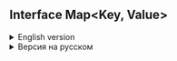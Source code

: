 ## Interface Map<Key, Value>
<details>
<summary>English version</summary>
<details>
<summary>MAP: Essence and Features</summary>

## MAP: Essence and Features

### Introduction

MAP in Java is a data structure organized as unique "key-value" pairs, closely resembling a dictionary. It serves not only as a data structure but also as an interface in the standard Java Development Kit (JDK), supporting various implementations, including the most popular—HashMap.

### Variants

MAP in Java represents the pinnacle of the Java collections hierarchy and has been included in the standard JDK since version 1.2. Over time, as Java continues to evolve and update, this interface has been enriched with new features.

#### Key Implementations

- **HashMap**
- **LinkedHashMap**
- **TreeMap**

HashMap is most commonly used in examples and applications, and will be discussed in greater detail in subsequent sections.

### Purpose and Usage

Maps are designed for efficient data retrieval. They store information in a "key-value" format, where each key is unique and unambiguously associated with a particular value. These unique "key-value" pairs form the elements of the map.

### Method Signatures

In Java, the `java.util.Map` interface offers a set of methods for adding, retrieving, and removing elements.

### Distinctive Features of Java's Map Interface

Map interfaces in the Java Collection Framework have various implementations, each with its own unique features and level of thread-safety. The most commonly encountered type is HashMap, which is widely used in the majority of Java applications.

### Uniqueness of Map Collections

Maps are special in the sense that they do not simply extend or directly implement the collection interface. This is due to their unique way of dealing with paired "key-value" elements, as opposed to handling individual values.

### Basic Operations with Map

To work efficiently with Maps in Java, it's essential to become familiar with the methods that implement various functions. These methods will be explored further, aiding in a deeper understanding of this component.


## Creating a Map

### Introduction

In a Map, keys and values can be objects of any type. Primitive data types cannot be used due to limitations related to generics. HashMap allows for one null key and multiple null values. The order of elements is not guaranteed.

### Example

An example of creating a HashMap with integer keys and string values:

```#java
Map<Integer, String> map = new HashMap<>();
```

All subsequent methods will apply to any Map implementations, as they all implement the same interface.

### Inserting Records
To add records, the `put` method is used, which takes two arguments:
* key
* value

#### Example

```java
map.put(1, "Tyrion Lannister");
map.put(2, "Arya Stark");
map.put(3, "Ned Stark");
map.put(4, "Cersei Lannister");
```

#### Table of Map Contents

| Key | Value           |
|-----|-----------------|
| 1   | Tyrion Lannister|
| 2   | Arya Stark      |
| 3   | Ned Stark       |
| 4   | Cersei Lannister|

#### Combining Maps
To add multiple records or combine two maps, the putAll method is used.

#### Keys and Duplicates
In Map, keys must be unique. If you try to add an existing key, the put method will return the previous value or null.

Example of checking the availability of a key:
```java
if (map.containsKey(4)) {
    throw new IllegalArgumentException("Duplicate key found");
}
``` 
#### Getting Data
The `get` method is used to extract information by taking the key as an argument.
```java
String value = map.get(4);  // Cersei Lannister
```
If the key is missing, the `get` method returns `null`.
Example:
```java
String value = map.get(10);  // null
```

##### Uniqueness of Keys in Map
The keys in the Map structure must be unique. If an attempt is made to add an already existing key, the following happens:

```java
map.put(4, "Daenerys Targaryen");
```
#### Table of Map Contents
| Key | Value             |
|-----|-------------------|
| 1   | Tyrion Lannister  |
| 2   | Arya Stark        |
| 3   | Ned Stark         |
| 4   | Daenerys Targaryen|

In this case, the `put` method returns the previous key value, if any. In the absence of the previous value, `null` is returned.

#### Checking For A Key
To determine the presence of a specific key, the `containsKey` method is used.

```java
if (map.containsKey(4)) {
    throw new IllegalArgumentException("Key already exists, cannot add duplicate");
}
```
#### Checking Values
To check for the presence of a certain value in the Map, the `containsValue` method is used.

```java
boolean exists = map.containsValue("Brienne of Tarth"); // Output: false
```

This method allows you to find out whether the Map contains the specified value.

#### Removing Elements from Map
In addition to adding elements, the Map structure also supports their removal. This is a basic operation that allows you to modify the contents of the Map.

##### Remove Method
To delete an element, the `remove` method is used, which works as follows:

1. Takes the key of the element as an argument.
2. Removes the corresponding element from the Map.
3. Returns the value of the deleted element or `null`, if there was none.
```java
map.remove(3); // Deletes and returns "Ned Stark"
map.remove(3); // Deletes nothing and returns null
```

#### Getting the Map Size and Checking for Emptiness
The `size` method returns the number of elements in the Map.
```java
int size = map.size(); // Getting the size
```

The 'isEmpty` method returns a Boolean value indicating whether the collection is empty or not.
```java
boolean isEmpty = map.isEmpty(); // Checking for emptiness
```
#### Viewing Map Content
Map interfaces provide methods for viewing content:

- `keySet`: Returns the set of all keys in the Map.
- `values`: Returns a collection of all values in the Map.
- `entrySet`: Returns the set of all key-value pairs in Map.

These "views" are directly related to the main map, and changes in them are reflected on the main map and vice versa. However, adding new elements through these views is not possible.

##### Clear method
To completely clear the Map, you can use the `clear` method.

```java
map.clear(); // Clears the entire map
```

#### Full Contents Of Your Map
To demonstrate the `keySet`, `values`, and `entrySet` methods, let's first look at the current contents of your Map:
##### Table of Map Contents
| Key | Value             |
|-----|-------------------|
| 1   | Tyrion Lannister  |
| 2   | Arya Stark        |
| 3   | Ned Stark         |
| 4   | Daenerys Targaryen|

#### Using keySet, values, and entrySet

##### keySet method
The `keySet` method returns a set of all keys contained in the Map.

```java
Set<Integer> keys = map.keySet();
// keys will contain [1, 2, 3, 4]
```
##### Values method
The `values` method returns a collection of all Map values.

```java
Collection<String> values = map.values();
// values will contain ["Tyrion Lannister", "Arya Stark", "Ned Stark", "Daenerys Targaryen"]
```
##### entrySet method
The 'entrySet` method returns a set of Map.Entry objects, each of which contains a key-value pair.
```java
Set<Map.Entry<Integer, String>> entries = map.entrySet();
// entries will contain:
// 1=Tyrion Lannister, 2=Arya Stark, 3=Ned Stark, 4=Daenerys Targaryen
```
With these methods you can access keys, values or a key-value pair of your Map for further use or manipulation.

#### Iterations
Iterations on maps (mapping collections) are possible in various ways. This section presents the most common iteration methods.

##### Features of exceptions
It is worth knowing that an attempt to iterate over a null map will result in a `NullPointerException` exception.

##### Application of Foreach
The most popular method of iterating over the map is using the `foreach` loop. This method is convenient for most tasks and provides access to both keys and values.

```java
map.forEach((key, value) -> {
    System.out.println("Key: " + key + ", Value: " + value);
});
```

##### Note
Above is an example of using lambda expressions in Java 8 to iterate over the map. In this case, the developer is given the opportunity to work with both keys and values.

##### Examples of iteration without using lambda expressions

##### Iteration using for-each and the `keySet()` method

```java
for (Integer key : map.keySet()) {
    String value = map.get(key);
    System.out.println("Key: " + key + ", Value: " + value);
}
```
#### Iteration using for-each and the 'entrySet()` method

```java
for (Map.Entry<Integer, String> entry : map.entrySet()) {
    Integer key = entry.getKey();
    String value = entry.getValue();
    System.out.println("Key: " + key + ", Value: " + value);
}
```
#### Iteration using an iterator

```java
Iterator<Map.Entry<Integer, String>> iterator = map.entrySet().iterator();
while (iterator.hasNext()) {
    Map.Entry<Integer, String> entry = iterator.next();
    Integer key = entry.getKey();
    String value = entry.getValue();
    System.out.println("Key: " + key + ", Value: " + value);
}
```

### Conclusion

#### Practical advantages of using Map (Map)

1. **Quick Access and Search**: Maps provide very quick access to key data.
2. **Unique keys**: There can be no duplicate keys in maps, which ensures data accuracy.
3. **Flexibility**: Maps can be used to store key-value pairs of different types.
4. **Ordering**: Some map implementations (for example, `TreeMap`) support data ordering.
5. **Availability of useful methods**: Built-in methods for performing basic operations such as adding, deleting and searching for elements.

#### Summary table with classes and complexity of operations

| Class | `get` | `put`   | `remove` | `containsKey` | Features |
|------------|---------|---------|----------|---------------|--------------------------------------|
| `HashMap` | O(1) | O(1) | O(1) | O(1) | Unordered |
| `TreeMap` | O(log n)| O(log n)| O(log n) | O(log n) | Ordered |
| `LinkedHashMap`| O(1) | O(1) | O(1) | O(1) | Ordered by insertion order |
| `Hashtable`| O(1) | O(1) | O(1) | O(1) | Thread-safe, but deprecated |

#### Map application options in practice

1. **Caching**: Storing the results of expensive calculations for quick re-access.
2. **Dictionaries and Thesauruses**: Building dictionaries for translation or synonyms.
3. **Data Indexing**: Maps can be used to index large amounts of data.
4. **Configuration Systems**: Storing key-value pairs for program settings.
5. **Graphs and networks**: Representation of graphs or networks using a map.
</details>




<details>
<summary>HashMap. What's "under the hood"</summary>

In this lesson, we will look at how hashmap's get and put methods work internally. What operations are being performed? How hashing happens. How the value is extracted by the key. How the key-value pair is stored.
The previous article said that HashMap contains an array Node, and Node can represent a class with the following objects:

- int hash
- K key (key)
- V value (value)
- Node next (next)
  Now we will look at how it works. First, let's look at the hashing process.

## Hashing

Hashing is the process of converting an object into an integer form using the `hashCode()` method. It is important to write the `hashCode()` method correctly for the best `HashMap` performance. Here I take the key of my class so that I can override the `hashCode()` method and show different scenarios. My `Key` class:

```java
class Key
{
  String key;
  Key(String key)
  {
    this.key = key;
  }
  
  @Override
  public int hashCode() 
  {
     return (int)key.charAt(0);
  }

  @Override
  public boolean equals(Object obj)
  {
    return key.equals((String)obj);
  }
}
```
Here, the redefined `hashCode()` method returns the ASCII value of the first character as a hash code. Therefore, every time the first character of the key is the same, the hash code will be the same. You should not use these criteria in your program. It's just for demonstration. Since HashMap also allows null as a key, the null hash code will always be 0.

hashCode() method: The hashCode() method is used to get the hash code of an object. The hashCode() method of the object class returns a reference to the object's memory in integer form. The definition of the hashCode() method is public native hashCode(). This indicates that the hashCode() implementation is native, since there is no direct method in Java to get a reference to an object. You can provide your own hashCode() implementation.
In HashMap, hashCode() is used to calculate the bucket and hence the index.

equals() method: This method is used to check the equality of two objects. This method is provided by the Object class. You can override it in your class to provide your own implementation.
HashMap uses equals() to compare keys for equality. If the equals() method returns true, they are equal, otherwise they are not equal.

## Buckets

The bucket is an element of the HashMap array. It is used to store nodes. Two or more nodes can have the same bucket. In this case, the linked list structure is used to connect the nodes. Baskets have different capacities. The relationship between the bucket and the capacity is as follows:
``java
capacity = number of buckets * load factor
``
One bucket can contain more than one node, it depends on the hashCode() method. The better your hashCode() method is, the better your buckets will be used.

## Calculating the index in HashMap

The hash code of the key can be large enough to create an array. The generated hash code can be in the integer range, and if we create arrays for such a range, it will easily cause an OutOfMemoryException. Therefore, we generate an index to minimize the size of the array. To calculate the index, the following operation is performed.
``java
index = hashCode(key) & (n-1).
``
where n is the number of buckets or the size of the array. In our example, I consider n as the standard size, which is 16.

## Why is the above method used to calculate the index?

Using the bitwise AND operator is similar to bit masking, which takes into account only the lower bits of the hash integer. This, in turn, provides a very efficient method for calculating the modulus based on the hashmap length.

## Initially empty HashMap
Here the hashmap size is assumed to be 16.
```java
HashMap map = new HashMap();
```
![img_1.png](img_1.png)

Inserting a key-value pair: Put one key-value pair in the HashMap specified above


``map.put(new Key("java"), 20);``
Steps:
1. Calculate the hash code of the key {“java”}. It will be equal to 118.
2. Calculate the index using the index method, it will be equal to 6.
3. Create a node object as follows:
```java
{
int hash = 118

// {"java"} is not a string, but
// an object of the Key class
  Key key = {"java"}
  Integer value = 20
  Node next = null
}
```
4. Place this object on index 6 if there is no other object there.

Inserting another key-value pair: Now let's put another pair, that is:

```map.put(new Key("python"), 30);```
Steps:
1. Calculate the hash code of the key {“python”}. It will be equal to 115.
2. Calculate the index using the index method, it will be equal to 3.
3. Create a node object as follows:

```java
{
  int hash = 115
  Key key = {"python"}
  Integer value = 30
  Node next = null
}
```
In case of a collision: Now let's put another pair, that is:


```map.put(new Key("golang"), 40);```
Steps:
1. Calculate the hash code of the key {“golang”}. It will be equal to 118.
2. Calculate the index using the index method, it will be equal to 6.
3. Create a node object as follows:


```java
{
  int hash = 118
  Key key = {"golang"}
  Integer value = 40
  Node next = null
}
```
Place this object on index 6 if there is no other object there.
In this case, the node object is detected at index 6 – this is a collision case.
In this case, check with the `hashCode()` and `equals()` methods whether both keys are the same.
If the keys are the same, replace the value with the current value.
Otherwise, connect this node object to the previous node object via a linked list, and both will be stored at index 6.
Now the HashMap looks like this:
3_hasharray

### Using the get() method

Now let's try some `get` methods to get the value. The `get(K key)` method is used to get the value by its key. If you do not know the key, it is not possible to extract the value.

Get the data for the python key:

```java
map.get(new Key("python"));  
```


Steps:
1. Calculate the hash code of the key {“python”}. It will be equal to 115.
2. Calculate the index using the index method, it will be equal to 3.
3. Go to the index 3 of the array and compare the key of the first element with the specified key. If both keys match, return the value, otherwise check the next element if it exists.
   In our case, it is found as the first element, and the return value is 30.

Get the data for the vaibhav key:

```map.get(new Key("vaibhav"));```

Steps:
1. Calculate the hash code of the key {“golang”}. It will be equal to 118.
2. Calculate the index using the `index` method, it will be equal to 6.
3. Go to index 6 of the array and compare the key of the first element with the specified key. If both keys match, return the value, otherwise check the next element if it exists.
   In our case, the first element is not found, and the next node object is not `null'.
   If the next node is `null', return `null'.
   If the node's `next` is not `null`, go to the second element and repeat step 3 until the key is found or next is `null'.
   The time complexity is almost constant for the put and get methods until the rehashing occurs.
   In case of a collision, i.e. the indexes of two or more nodes match, the nodes are connected by a linked list, i.e. the second node refers to the first, and the third to the second, and so on.
   If this key already exists in the `HashMap`, the value is replaced with a new value.
   The hash code of the `null` key is 0.
   When an object is received by its key, the linked list is viewed until the key matches or `null` is found in the next field.


![img_2.png](img_2.png)
</details>
</details>

<details>
<summary>Версия на русском</summary>  
<details>
<summary>MAP: Суть и Особенности</summary>

## MAP: Суть и Особенности

MAP в Java представляет собой структуру данных, организованную в форме уникальных пар "ключ-значение", и очень напоминает словарь. MAP не только является структурой данных, но и интерфейсом в стандартной Java Development Kit (JDK), поддерживающим различные реализации, включая самую популярную — HashMap.

### Введение и Разновидности

MAP в Java представляет вершину иерархии коллекций Java и включено в стандартный JDK начиная с версии 1.2. Этот интерфейс предлагает базовый набор операций для управления данными, представленными в форме "ключ-значение". С течением времени, с улучшением и обновлением Java, этот интерфейс обогащается новыми функциями.

Иерархия MAP в Java включает несколько ключевых реализаций:

- HashMap
- LinkedHashMap
- TreeMap

HashMap наиболее часто используется в примерах и приложениях, и о нем будет говориться подробнее в следующих разделах.

### Назначение и Применение

Карты (Maps) служат для эффективного поиска данных. Они хранят информацию в формате "ключ-значение", где каждый ключ является уникальным и однозначно связан с определенным значением. Такие уникальные пары "ключ-значение" и составляют элементы карты.

### Сигнатуры Основных Методов

В Java, интерфейс `java.util.Map` предлагает набор методов для добавления, извлечения и удаления элементов.

## Отличительные Характеристики Map в Java

Map интерфейсы в Java Collection Framework обладают различными реализациями, каждая с своими особенностями и уровнем потокобезопасности. Наиболее часто встречаемый тип — HashMap, который широко используется в большинстве Java-приложений.

### Уникальность Map Коллекций

Map являются особенными в том смысле, что они не просто расширяют или реализуют коллекционный интерфейс напрямую. Это связано с их особенностями работы с парными элементами "ключ-значение", в отличие от обработки индивидуальных значений.

### Основные Операции с Map

Чтобы эффективно работать с Map в Java, необходимо ознакомиться с методами, которые реализуют различные функции. Эти методы будут рассмотрены далее и помогут в дальнейшем изучении этого компонента.

#### Создание Map

В Map ключи и значения могут быть объектами любого типа. Примитивные типы данных не могут быть использованы из-за ограничений, связанных с использованием generics. HashMap позволяет иметь один нулевой ключ и множество нулевых значений. Порядок элементов не гарантирован.

Пример создания HashMap с целочисленными ключами и строковыми значениями:

```java
Map<Integer, String> map = new HashMap<>();
```

Все последующие методы будут применимы для любых реализаций Map, так как все они реализуют один и тот же интерфейс.

#### Вставка Записей
Для добавления записей используется метод put, принимающий два аргумента:
* ключ
* значение  
Пример:

```java
map.put(1, "Tyrion Lannister");
map.put(2, "Arya Stark");
map.put(3, "Ned Stark");
map.put(4, "Cersei Lannister");
```

#### Таблица содержимого Map:
| Key | Value           |
|-----|-----------------|
| 1   | Tyrion Lannister|
| 2   | Arya Stark      |
| 3   | Ned Stark       |
| 4   | Cersei Lannister|

#### Объединение Карт
Для добавления нескольких записей или объединения двух карт используется метод `putAll`.

#### Ключи и Дубликаты
В Map ключи должны быть уникальными. Если попытаться добавить существующий ключ, метод `put` вернёт предыдущее значение или `null`.

##### Пример проверки наличия ключа:
```java
if (map.containsKey(4)) {
    throw new IllegalArgumentException("Duplicate key found");
}
```  
##### Получение Данных
Метод `get` используется для извлечения информации, принимая ключ как аргумент.

Пример:
```java
String value = map.get(4);  // Cersei Lannister
```
Если ключ отсутствует, метод `get` возвращает `null`.
```java
String value = map.get(10);  // null
```

##### Уникальность Ключей в Map
Ключи в структуре Map должны быть уникальными. В случае попытки добавления уже существующего ключа происходит следующее:


```java
map.put(4, "Daenerys Targaryen");
```
#### Таблица содеражимого Map:
| Key | Value             |
|-----|-------------------|
| 1   | Tyrion Lannister  |
| 2   | Arya Stark        |
| 3   | Ned Stark         |
| 4   | Daenerys Targaryen|

В данном случае, метод `put` возвращает предыдущее значение ключа, если таковое имеется. В отсутствие предыдущего значения возвращается `null`.

#### Проверка Наличия Ключа
Для определения наличия конкретного ключа используется метод `containsKey`.


```java
if (map.containsKey(4)) {
    throw new IllegalArgumentException("Key already exists, cannot add duplicate");
}
```

#### Проверка Значений
Для проверки наличия определенного значения в Map применяется метод `containsValue`.


```java
boolean exists = map.containsValue("Brienne of Tarth"); // Output: false
```

Этот метод позволяет узнать, содержится ли в Map заданное значение.

#### Удаление Элементов из Map
Кроме добавления элементов, в структуре Map также поддерживается их удаление. Это базовая операция, которая позволяет модифицировать содержимое Map.

##### Метод Remove
Для удаления элемента используется метод `remove`, который работает следующим образом:

1. Принимает ключ элемента как аргумент.
2. Удаляет соответствующий элемент из Map.
3. Возвращает значение удаленного элемента или `null`, если такового не было.

```java
map.remove(3); // Удаляет и возвращает "Ned Stark"
map.remove(3); // Ничего не удаляет и возвращает null
```

#### Получение Размера Map и Проверка на Пустоту
Метод `size` возвращает количество элементов в Map.

```java
int size = map.size(); // Получение размера
```
Метод `isEmpty` возвращает булево значение, указывающее, пуста ли коллекция или нет.
```java
boolean isEmpty = map.isEmpty(); // Проверка на пустоту
```
#### Просмотр Содержимого Map
Интерфейсы Map предоставляют методы для просмотра содержимого:

- `keySet`: Возвращает набор всех ключей в Map.
- `values`: Возвращает коллекцию всех значений в Map.
- `entrySet`: Возвращает набор всех пар "ключ-значение" в Map.

Эти "представления" напрямую связаны с основной картой, и изменения в них отражаются на основной карте и наоборот. Однако, добавление новых элементов через эти представления невозможно.



##### Метод Clear
Чтобы полностью очистить Map, можно использовать метод `clear`.

```java
map.clear(); // Очищает всю карту
```

#### Полное Содержимое Вашей Map
Для демонстрации методов `keySet`, `values`, и `entrySet` давайте сначала посмотрим на текущее содержимое вашей Map:

##### Таблица содержимого Map:
| Key | Value             |
|-----|-------------------|
| 1   | Tyrion Lannister  |
| 2   | Arya Stark        |
| 3   | Ned Stark         |
| 4   | Daenerys Targaryen|

#### Использование keySet, values, и entrySet

##### Метод keySet
Метод `keySet` возвращает набор всех ключей, содержащихся в Map.

```java
Set<Integer> keys = map.keySet();
// keys будет содержать [1, 2, 3, 4]
```
##### Метод values
Метод `values` возвращает коллекцию всех значений Map.

```java
Collection<String> values = map.values();
// values будет содержать ["Tyrion Lannister", "Arya Stark", "Ned Stark", "Daenerys Targaryen"]
```
##### Метод entrySet
Метод `entrySet` возвращает набор объектов Map.Entry, каждый из которых содержит пару "ключ-значение".
```java
Set<Map.Entry<Integer, String>> entries = map.entrySet();
// entries будет содержать:
// 1=Tyrion Lannister, 2=Arya Stark, 3=Ned Stark, 4=Daenerys Targaryen
```
С помощью этих методов вы можете получить доступ к ключам, значениям или паре "ключ-значение" вашей Map для дальнейшего использования или манипуляций.

#### Итерации
Итерации по мапам (mapping collections) возможны различными способами. В этом разделе представлены наиболее распространенные методы итерации.

##### Особенности исключений
Стоит знать, что попытка итерации по нулевой (null) мапе приведет к исключению `NullPointerException`.

##### Применение Foreach
Наиболее популярный метод итерации по мапе — это использование цикла `foreach`. Этот метод удобен для большинства задач и предоставляет доступ как к ключам, так и к значениям.

```java
map.forEach((key, value) -> {
System.out.println("Key: " + key + ", Value: " + value);
});
```

##### Примечание
Выше представлен пример использования лямбда-выражений в Java 8 для итерации по мапе. В этом случае разработчику предоставляется возможность работать как с ключами, так и с значениями.

##### Примеры итерации без использования лямбда-выражений

###### Итерация с использованием for-each и метода `keySet()`

```java
for (Integer key : map.keySet()) {
    String value = map.get(key);
    System.out.println("Key: " + key + ", Value: " + value);
}
```
###### Итерация с использованием for-each и метода `entrySet()`

```java
for (Map.Entry<Integer, String> entry : map.entrySet()) {
    Integer key = entry.getKey();
    String value = entry.getValue();
    System.out.println("Key: " + key + ", Value: " + value);
}
```
###### Итерация с использованием итератора

```java
Iterator<Map.Entry<Integer, String>> iterator = map.entrySet().iterator();
while (iterator.hasNext()) {
    Map.Entry<Integer, String> entry = iterator.next();
    Integer key = entry.getKey();
    String value = entry.getValue();
    System.out.println("Key: " + key + ", Value: " + value);
}
```

### Заключение

#### Практические преимущества использования мап (Map)

1. **Быстрый доступ и поиск**: Мапы предоставляют возможность очень быстрого доступа к данным по ключу.
2. **Уникальные ключи**: В мапах не может быть дубликатов ключей, что обеспечивает точность данных.
3. **Гибкость**: Мапы можно использовать для хранения пар "ключ-значение" разных типов.
4. **Упорядочение**: Некоторые реализации мап (например, `TreeMap`) поддерживают упорядочение данных.
5. **Наличие полезных методов**: Встроенные методы для выполнения основных операций, таких как добавление, удаление и поиск элементов.

#### Сводная таблица с классами и сложностью операций

| Класс      | `get`   | `put`   | `remove` | `containsKey` | Особенности                          |
|------------|---------|---------|----------|---------------|--------------------------------------|
| `HashMap`  | O(1)    | O(1)    | O(1)     | O(1)          | Неупорядоченная                      |
| `TreeMap`  | O(log n)| O(log n)| O(log n) | O(log n)      | Упорядоченная                        |
| `LinkedHashMap`| O(1) | O(1)   | O(1)     | O(1)          | Упорядоченная по порядку вставки     |
| `Hashtable`| O(1)    | O(1)    | O(1)     | O(1)          | Потокобезопасная, но устаревшая       |

#### Варианты применения мап на практике

1. **Кеширование**: Хранение результатов дорогостоящих вычислений для быстрого повторного доступа.
2. **Словари и тезаурусы**: Построение словарей для перевода или синонимов.
3. **Индексация данных**: Мапы могут быть использованы для индексации больших объемов данных.
4. **Системы конфигурации**: Хранение пар "ключ-значение" для настроек программы.
5. **Графы и сети**: Представление графов или сетей с помощью мап.


</details>
<details>
<summary>HashMap. Что "под капотом"</summary>

В этом уроке мы рассмотрим, как внутренне работают методы get и put у hashmap. Какие операции выполняются? Как происходит хеширование. Как значение извлекается по ключу. Как хранится пара ключ-значение.
В предыдущей статье говорилось, что HashMap содержит массив Node, и Node может представлять класс со следующими объектами:

- int hash
- K key (ключ)
- V value (значение)
- Node next (следующий)
  Теперь мы рассмотрим, как это работает. Сначала рассмотрим процесс хеширования.

## Хеширование

Хеширование - это процесс преобразования объекта в целочисленную форму с использованием метода `hashCode()`. Важно правильно написать метод `hashCode()` для лучшей производительности `HashMap`. Здесь я беру ключ моего класса, чтобы мог переопределить метод `hashCode()` и показать разные сценарии. Мой класс `Key`:

```java
class Key
{
  String key;
  Key(String key)
  {
    this.key = key;
  }
  
  @Override
  public int hashCode() 
  {
     return (int)key.charAt(0);
  }

  @Override
  public boolean equals(Object obj)
  {
    return key.equals((String)obj);
  }
}
```
Здесь переопределенный метод `hashCode()` возвращает ASCII-значение первого символа в качестве хеш-кода. Поэтому каждый раз, когда первый символ ключа одинаков, хеш-код будет одинаковым. Вы не должны использовать эти критерии в вашей программе. Это просто для демонстрации. Поскольку HashMap также допускает null в качестве ключа, хеш-код null всегда будет 0.

Метод hashCode(): метод hashCode() используется для получения хеш-кода объекта. Метод hashCode() класса object возвращает ссылку на память объекта в целочисленной форме. Определение метода hashCode() - public native hashCode(). Это указывает на то, что реализация hashCode() является нативной, так как в Java нет прямого метода для получения ссылки на объект. Вы можете предоставить свою реализацию hashCode().
В HashMap hashCode() используется для вычисления корзины и, следовательно, индекса.

Метод equals(): этот метод используется для проверки равенства двух объектов. Этот метод предоставляется классом Object. Вы можете переопределить его в вашем классе, чтобы предоставить свою реализацию.
HashMap использует equals() для сравнения ключей на равенство. Если метод equals() возвращает true, они равны, в противном случае - не равны.

## Корзины (Buckets)

Корзина - это элемент массива HashMap. Она используется для хранения узлов. Два или более узлов могут иметь одну и ту же корзину. В этом случае используется структура связанного списка для соединения узлов. Корзины имеют разную вместимость. Связь между корзиной и вместимостью следующая:
```java
capacity = number of buckets * load factor
```
Одна корзина может содержать более одного узла, это зависит от метода hashCode(). Чем лучше ваш метод hashCode(), тем лучше будут использоваться ваши корзины.

## Вычисление индекса в HashMap

Хеш-код ключа может быть достаточно большим для создания массива. Сгенерированный хеш-код может находиться в диапазоне integer, и если мы создадим массивы для такого диапазона, это легко вызовет исключение outOfMemoryException. Поэтому мы генерируем индекс для минимизации размера массива. Для вычисления индекса выполняется следующая операция.
```java
index = hashCode(key) & (n-1).
```
где n - это количество корзин или размер массива. В нашем примере я рассматриваю n как стандартный размер, который равен 16.

## Почему для вычисления индекса используется указанный выше метод?

Использование побитового оператора AND аналогично маскировке битов, при которой учитываются только младшие биты целого числа хеша. Это, в свою очередь, предоставляет очень эффективный метод вычисления модуля на основе длины hashmap.

## Изначально пустой HashMap
Здесь размер hashmap принимается равным 16.
```java
HashMap map = new HashMap();
```
![img_1.png](img_1.png)

Вставка пары ключ-значение: Поместим одну пару ключ-значение в указанный выше HashMap


```map.put(new Key("java"), 20);```  
Шаги:
1. Вычислить хеш-код ключа {“java”}. Он будет равен 118.
2. Вычислить индекс с использованием метода index, он будет равен 6.
3. Создать объект узла следующим образом:
```java
{
  int hash = 118
  
  // {"java"} - это не строка, а
  // объект класса Key
  Key key = {"java"}
  Integer value = 20
  Node next = null
}
```
4. Разместите этот объект на индексе 6, если там нет другого объекта.

Вставка другой пары ключ-значение: Теперь поместим другую пару, то есть:

```map.put(new Key("python"), 30);```
Шаги:
1. Вычислить хеш-код ключа {“python”}. Он будет равен 115.
2. Вычислить индекс с помощью метода index, он будет равен 3.
3. Создать объект узла следующим образом:

```java
{
  int hash = 115
  Key key = {"python"}
  Integer value = 30
  Node next = null
}
```
В случае коллизии: Теперь поместим еще одну пару, то есть:


```map.put(new Key("golang"), 40);```
Шаги:
1. Вычислить хеш-код ключа {“golang”}. Он будет равен 118.
2. Вычислить индекс с помощью метода index, он будет равен 6.
3. Создать объект узла следующим образом:


```java
{
  int hash = 118
  Key key = {"golang"}
  Integer value = 40
  Node next = null
}
```
Разместите этот объект на индексе 6, если там нет другого объекта.
В этом случае объект узла обнаруживается на индексе 6 – это случай коллизии.
В таком случае проверьте с помощью методов `hashCode()` и `equals()`, являются ли оба ключа одинаковыми.
Если ключи одинаковы, замените значение текущим значением.
В противном случае соедините этот объект узла с предыдущим объектом узла через связанный список, и оба будут храниться на индексе 6.
Теперь HashMap выглядит следующим образом:
3_hasharray

### Использование метода get()

Теперь давайте попробуем некоторые методы `get`, чтобы получить значение. Метод `get(K key)` используется для получения значения по его ключу. Если вы не знаете ключ, то не возможно извлечь значение.

Получите данные для ключа python:  

```java
map.get(new Key("python"));  
```


Шаги:
1. Вычислить хеш-код ключа {“python”}. Он будет равен 115.
2. Вычислить индекс с помощью метода index, он будет равен 3.
3. Перейти к индексу 3 массива и сравнить ключ первого элемента с указанным ключом. Если оба ключа совпадают, верните значение, в противном случае проверьте следующий элемент, если он существует.
   В нашем случае он найден как первый элемент, и возвращаемое значение равно 30.

Получите данные для ключа vaibhav:

```map.get(new Key("vaibhav"));```  

Шаги:
1. Вычислить хеш-код ключа {“golang”}. Он будет равен 118.
2. Вычислить индекс с помощью метода `index`, он будет равен 6.
3. Перейти к индексу 6 массива и сравнить ключ первого элемента с указанным ключом. Если оба ключа совпадают, верните значение, в противном случае проверьте следующий элемент, если он существует.
   В нашем случае первый элемент не найден, и следующий объект узла не равен `null`.
   Если следующий узел равен `null`, верните `null`.
   Если `next` узла не равен `null`, перейдите ко второму элементу и повторите шаг 3 до тех пор, пока ключ не будет найден или next не будет равен `null`.
   Временная сложность практически постоянна для методов put и get, пока не произойдет перехэширование.
   В случае коллизии, т.е. индексы двух или более узлов совпадают, узлы соединяются связанным списком, т.е. второй узел ссылается на первый, а третий на второй и так далее.
   Если данный ключ уже существует в `HashMap`, значение заменяется новым значением.
   Хеш-код `null` ключа равен 0.
   При получении объекта по его ключу связанный список просматривается до тех пор, пока ключ не совпадет или в поле next не найдется `null`.

![img_2.png](img_2.png)
</details>
</details>